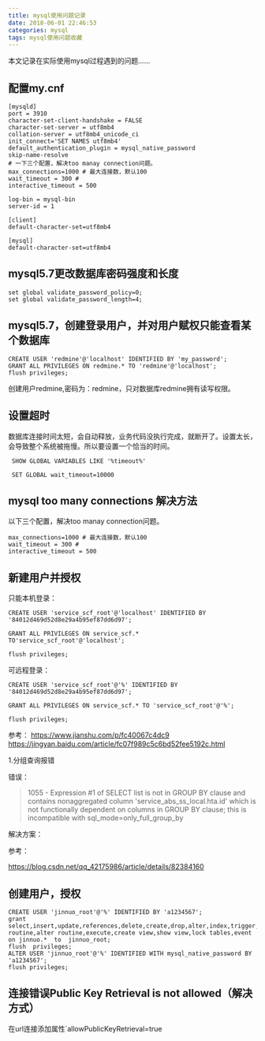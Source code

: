 ```yaml
---
title: mysql使用问题记录
date: 2018-06-01 22:46:53
categories: mysql
tags: mysql使用问题收藏
---
```


本文记录在实际使用mysql过程遇到的问题……

## 配置my.cnf

    [mysqld]
    port = 3910
    character-set-client-handshake = FALSE
    character-set-server = utf8mb4
    collation-server = utf8mb4_unicode_ci
    init_connect='SET NAMES utf8mb4'
    default_authentication_plugin = mysql_native_password
    skip-name-resolve
    # 一下三个配置，解决too manay connection问题。
    max_connections=1000 # 最大连接数，默认100
    wait_timeout = 300 #
    interactive_timeout = 500
    
    log-bin = mysql-bin
    server-id = 1
    
    [client]
    default-character-set=utf8mb4
    
    [mysql]
    default-character-set=utf8mb4

## mysql5.7更改数据库密码强度和长度

    set global validate_password_policy=0;  
    set global validate_password_length=4;  

## mysql5.7，创建登录用户，并对用户赋权只能查看某个数据库

    CREATE USER 'redmine'@'localhost' IDENTIFIED BY 'my_password';
    GRANT ALL PRIVILEGES ON redmine.* TO 'redmine'@'localhost';
    flush privileges;
    
 创建用户redmine,密码为：redmine，只对数据库redmine拥有读写权限。   
 
 ## 设置超时
 
 数据库连接时间太短，会自动释放，业务代码没执行完成，就断开了。设置太长，会导致整个系统被拖慢。所以要设置一个恰当的时间。
 
     SHOW GLOBAL VARIABLES LIKE '%timeout%'
     
     SET GLOBAL wait_timeout=10000
     
## mysql too many connections 解决方法     

以下三个配置，解决too manay connection问题。

    max_connections=1000 # 最大连接数，默认100
    wait_timeout = 300 #
    interactive_timeout = 500
    
## 新建用户并授权
只能本机登录：
```shell script
CREATE USER 'service_scf_root'@'localhost' IDENTIFIED BY '84012d469d52d8e29a4b95ef87dd6d97';

GRANT ALL PRIVILEGES ON service_scf.* TO'service_scf_root'@'localhost';

flush privileges;
```    

可远程登录：
```shell script
CREATE USER 'service_scf_root'@'%' IDENTIFIED BY '84012d469d52d8e29a4b95ef87dd6d97';

GRANT ALL PRIVILEGES ON service_scf.* TO 'service_scf_root'@'%';

flush privileges;
```
    
参考：
https://www.jianshu.com/p/fc40067c4dc9      
https://jingyan.baidu.com/article/fc07f989c5c6bd52fee5192c.html 


1.分组查询报错

错误：

> 1055 - Expression #1 of SELECT list is not in GROUP BY clause and contains nonaggregated column 'service_abs_ss_local.hta.id' which is not functionally dependent on columns in GROUP BY clause; this is incompatible with sql_mode=only_full_group_by

解决方案：

参考：

https://blog.csdn.net/qq_42175986/article/details/82384160

## 创建用户，授权

```shell script
CREATE USER 'jinnuo_root'@'%' IDENTIFIED BY 'a1234567';
grant select,insert,update,references,delete,create,drop,alter,index,trigger,create routine,alter routine,execute,create view,show view,lock tables,event on jinnuo.*  to  jinnuo_root;
flush  privileges;
ALTER USER 'jinnuo_root'@'%' IDENTIFIED WITH mysql_native_password BY 'a1234567';
flush privileges;
```

## 连接错误Public Key Retrieval is not allowed（解决方式）

在url连接添加属性`allowPublicKeyRetrieval=true




